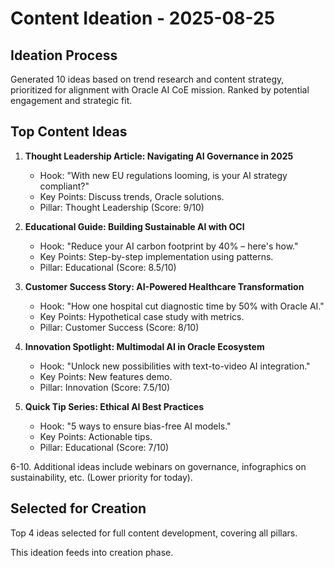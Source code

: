 # Content Ideation - 2025-08-25

## Ideation Process
Generated 10 ideas based on trend research and content strategy, prioritized for alignment with Oracle AI CoE mission. Ranked by potential engagement and strategic fit.

## Top Content Ideas
1. **Thought Leadership Article: Navigating AI Governance in 2025**  
   - Hook: "With new EU regulations looming, is your AI strategy compliant?"  
   - Key Points: Discuss trends, Oracle solutions.  
   - Pillar: Thought Leadership (Score: 9/10)

2. **Educational Guide: Building Sustainable AI with OCI**  
   - Hook: "Reduce your AI carbon footprint by 40% – here's how."  
   - Key Points: Step-by-step implementation using patterns.  
   - Pillar: Educational (Score: 8.5/10)

3. **Customer Success Story: AI-Powered Healthcare Transformation**  
   - Hook: "How one hospital cut diagnostic time by 50% with Oracle AI."  
   - Key Points: Hypothetical case study with metrics.  
   - Pillar: Customer Success (Score: 8/10)

4. **Innovation Spotlight: Multimodal AI in Oracle Ecosystem**  
   - Hook: "Unlock new possibilities with text-to-video AI integration."  
   - Key Points: New features demo.  
   - Pillar: Innovation (Score: 7.5/10)

5. **Quick Tip Series: Ethical AI Best Practices**  
   - Hook: "5 ways to ensure bias-free AI models."  
   - Key Points: Actionable tips.  
   - Pillar: Educational (Score: 7/10)

6-10. Additional ideas include webinars on governance, infographics on sustainability, etc. (Lower priority for today).

## Selected for Creation
Top 4 ideas selected for full content development, covering all pillars.

This ideation feeds into creation phase.
